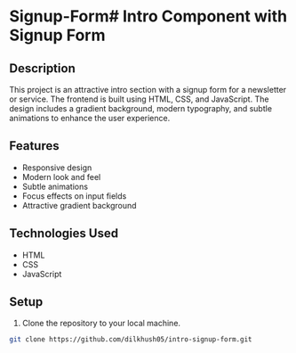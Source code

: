 # Signup-Form# Intro Component with Signup Form

## Description

This project is an attractive intro section with a signup form for a newsletter or service. The frontend is built using HTML, CSS, and JavaScript. The design includes a gradient background, modern typography, and subtle animations to enhance the user experience.


 

## Features

- Responsive design
- Modern look and feel
- Subtle animations
- Focus effects on input fields
- Attractive gradient background

## Technologies Used

- HTML
- CSS
- JavaScript

## Setup

1. Clone the repository to your local machine.

```bash
git clone https://github.com/dilkhush05/intro-signup-form.git
